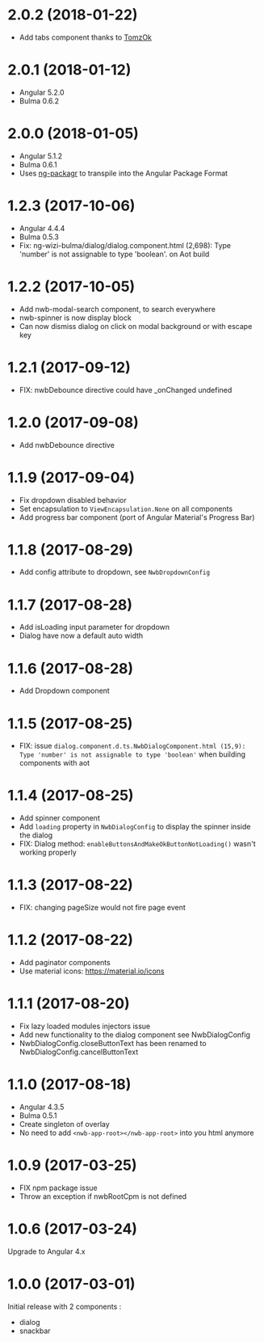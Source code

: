 # 2.0.2 (2018-01-22)
- Add tabs component thanks to [TomzOk](https://github.com/TomzOk)

# 2.0.1 (2018-01-12)
- Angular 5.2.0
- Bulma 0.6.2


# 2.0.0 (2018-01-05)
- Angular 5.1.2 
- Bulma 0.6.1
- Uses [ng-packagr](https://github.com/dherges/ng-packagr) to transpile into the Angular Package Format
 
# 1.2.3 (2017-10-06)
- Angular 4.4.4
- Bulma 0.5.3
- Fix: ng-wizi-bulma/dialog/dialog.component.html (2,698): Type 'number' is not assignable to type 'boolean'. on Aot build

# 1.2.2 (2017-10-05)
- Add nwb-modal-search component, to search everywhere
- nwb-spinner is now display block
- Can now dismiss dialog on click on modal background or with escape key

# 1.2.1 (2017-09-12)
- FIX: nwbDebounce directive could have _onChanged undefined

# 1.2.0 (2017-09-08)
- Add nwbDebounce directive

# 1.1.9 (2017-09-04)
- Fix dropdown disabled behavior
- Set encapsulation to `ViewEncapsulation.None` on all components
- Add progress bar component (port of Angular Material's Progress Bar)

# 1.1.8 (2017-08-29)
- Add config attribute to dropdown, see `NwbDropdownConfig`

# 1.1.7 (2017-08-28)
- Add isLoading input parameter for dropdown
- Dialog have now a default auto width

# 1.1.6 (2017-08-28)
- Add Dropdown component


# 1.1.5 (2017-08-25)
- FIX: issue `dialog.component.d.ts.NwbDialogComponent.html (15,9): Type 'number' is not assignable to type 'boolean'` 
when building components with aot

# 1.1.4 (2017-08-25)
- Add spinner component
- Add `loading` property in `NwbDialogConfig` to display the spinner inside the dialog
- FIX: Dialog method: `enableButtonsAndMakeOkButtonNotLoading()` wasn't working properly

# 1.1.3 (2017-08-22)
- FIX: changing pageSize would not fire page event

# 1.1.2 (2017-08-22)
- Add paginator components
- Use material icons: https://material.io/icons

# 1.1.1 (2017-08-20)
- Fix lazy loaded modules injectors issue
- Add new functionality to the dialog component see NwbDialogConfig
- NwbDialogConfig.closeButtonText has been renamed to NwbDialogConfig.cancelButtonText
  

# 1.1.0 (2017-08-18)
- Angular 4.3.5
- Bulma 0.5.1
- Create singleton of overlay
- No need to add `<nwb-app-root></nwb-app-root>` into you html anymore

# 1.0.9 (2017-03-25)

- FIX npm package issue
- Throw an exception if nwbRootCpm is not defined

# 1.0.6 (2017-03-24)

Upgrade to Angular 4.x


# 1.0.0 (2017-03-01)

Initial release with 2 components : 
- dialog
- snackbar
